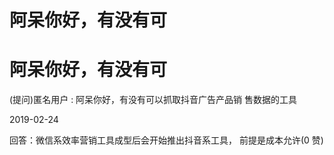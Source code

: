 # 阿呆你好，有没有可

# 阿呆你好，有没有可

(提问)匿名用户 : 阿呆你好，有没有可以抓取抖音广告产品销 售数据的工具

2019-02-24

回答：微信系效率营销工具成型后会开始推出抖音系工具， 前提是成本允许(0 赞)